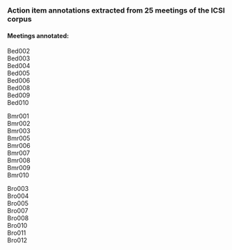 ### Action item annotations extracted from 25 meetings of the ICSI corpus

#### Meetings annotated:
Bed002 \
Bed003 \
Bed004 \
Bed005 \
Bed006 \
Bed008 \
Bed009 \
Bed010

Bmr001 \
Bmr002 \
Bmr003 \
Bmr005 \
Bmr006 \
Bmr007 \
Bmr008 \
Bmr009 \
Bmr010

Bro003 \
Bro004 \
Bro005 \
Bro007 \
Bro008 \
Bro010 \
Bro011 \
Bro012
